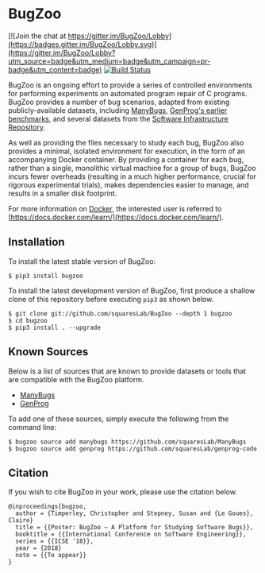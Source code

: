 # BugZoo

 [![Join the chat at https://gitter.im/BugZoo/Lobby](https://badges.gitter.im/BugZoo/Lobby.svg)](https://gitter.im/BugZoo/Lobby?utm_source=badge&utm_medium=badge&utm_campaign=pr-badge&utm_content=badge)
 [![Build Status](https://travis-ci.org/squaresLab/BugZoo.svg?branch=master)](https://travis-ci.org/squaresLab/BugZoo)

BugZoo is an ongoing effort to provide a series of controlled environments
for performing experiments on automated program repair of C programs. BugZoo
provides a number of bug scenarios, adapted from existing publicly-available
datasets, including [ManyBugs](http://repairbenchmarks.cs.umass.edu/),
[GenProg's earlier benchmarks](http://dijkstra.cs.virginia.edu/genprog/), and
several datasets from the
[Software Infrastructure Repository](http://sir.unl.edu/).

As well as providing the files necessary to study each bug,
BugZoo also provides a minimal, isolated environment for execution, in the
form of an accompanying Docker container. By providing a container for
each bug, rather than a single, monolithic virtual machine for a group of bugs,
BugZoo incurs fewer overheads (resulting in a much higher performance, crucial
for rigorous experimental trials), makes dependencies easier to manage, and
results in a smaller disk footprint.

For more information on [Docker](https://www.docker.com/), the interested user is
referred to
[https://docs.docker.com/learn/](https://docs.docker.com/learn/).

## Installation

To install the latest stable version of BugZoo:

```
$ pip3 install bugzoo
```

To install the latest development version of BugZoo, first produce a shallow
clone of this repository before executing `pip3` as shown below.

```
$ git clone git://github.com/squaresLab/BugZoo --depth 1 bugzoo
$ cd bugzoo
$ pip3 install . --upgrade
```

## Known Sources

Below is a list of sources that are known to provide datasets or tools that
are compatible with the BugZoo platform.

* [ManyBugs](https://github.com/squaresLab/ManyBugs)
* [GenProg](https://github.com/squaresLab/genprog-code)

To add one of these sources, simply execute the following from the command line:

```
$ bugzoo source add manybugs https://github.com/squaresLab/ManyBugs
$ bugzoo source add genprog https://github.com/squaresLab/genprog-code
```

## Citation

If you wish to cite BugZoo in your work, please use the citation below.

```
@inproceedings{bugzoo,
  author = {Timperley, Christopher and Stepney, Susan and {Le Goues}, Claire}
  title = {{Poster: BugZoo – A Platform for Studying Software Bugs}},
  booktitle = {{International Conference on Software Engineering}},
  series = {{ICSE '18}},
  year = {2018}
  note = {{To appear}}
}
```
